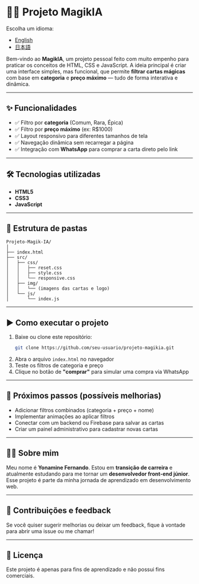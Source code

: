 
# 🧙‍♂️ Projeto MagikIA

Escolha um idioma:   
- [English](README.en.md)  
- [日本語](README.jp.md)  

Bem-vindo ao **MagikIA**, um projeto pessoal feito com muito empenho para praticar os conceitos de HTML, CSS e JavaScript. A ideia principal é criar uma interface simples, mas funcional, que permite **filtrar cartas mágicas** com base em **categoria** e **preço máximo** — tudo de forma interativa e dinâmica.

---

## ✨ Funcionalidades

- ✅ Filtro por **categoria** (Comum, Rara, Épica)  
- ✅ Filtro por **preço máximo** (ex: R$1000)  
- ✅ Layout responsivo para diferentes tamanhos de tela  
- ✅ Navegação dinâmica sem recarregar a página  
- ✅ Integração com **WhatsApp** para comprar a carta direto pelo link

---

## 🛠️ Tecnologias utilizadas

- **HTML5**  
- **CSS3**  
- **JavaScript**

---

## 📂 Estrutura de pastas

```
Projeto-Magik-IA/
│
├── index.html
├── src/
│   ├── css/
│   │   ├── reset.css
│   │   ├── style.css
│   │   └── responsive.css
│   ├── img/
│   │   └── (imagens das cartas e logo)
│   └── js/
│       └── index.js
```

---

## ▶️ Como executar o projeto

1. Baixe ou clone este repositório:
   ```bash
   git clone https://github.com/seu-usuario/projeto-magikia.git
   ```
2. Abra o arquivo `index.html` no navegador  
3. Teste os filtros de categoria e preço  
4. Clique no botão de **"comprar"** para simular uma compra via WhatsApp

---

## 🧪 Próximos passos (possíveis melhorias)

- Adicionar filtros combinados (categoria + preço + nome)
- Implementar animações ao aplicar filtros
- Conectar com um backend ou Firebase para salvar as cartas
- Criar um painel administrativo para cadastrar novas cartas

---

## 🙋‍♂️ Sobre mim

Meu nome é **Yonamine Fernando**. Estou em **transição de carreira** e atualmente estudando para me tornar um **desenvolvedor front-end júnior**. Esse projeto é parte da minha jornada de aprendizado em desenvolvimento web.

---

## 🤝 Contribuições e feedback

Se você quiser sugerir melhorias ou deixar um feedback, fique à vontade para abrir uma issue ou me chamar!

---

## 📜 Licença

Este projeto é apenas para fins de aprendizado e não possui fins comerciais.
